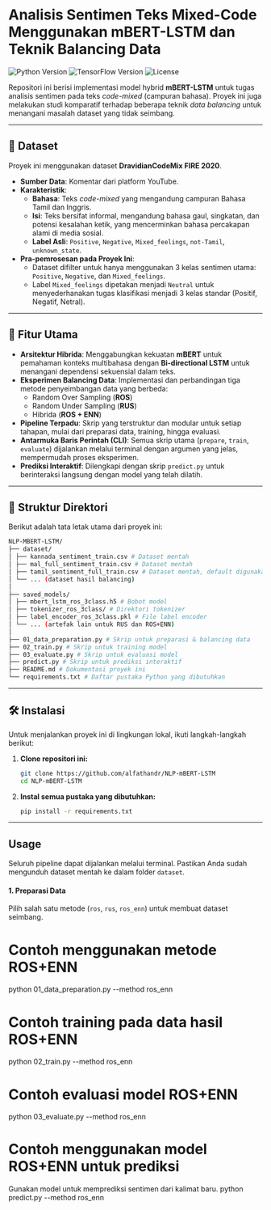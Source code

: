 # Analisis Sentimen Teks Mixed-Code Menggunakan mBERT-LSTM dan Teknik Balancing Data

![Python Version](https://img.shields.io/badge/python-3.9%2B-blue)
![TensorFlow Version](https://img.shields.io/badge/tensorflow-2.10%2B-orange)
![License](https://img.shields.io/badge/license-MIT-green)

Repositori ini berisi implementasi model hybrid **mBERT-LSTM** untuk tugas analisis sentimen pada teks _code-mixed_ (campuran bahasa). Proyek ini juga melakukan studi komparatif terhadap beberapa teknik _data balancing_ untuk menangani masalah dataset yang tidak seimbang.

---

## 📖 Dataset

Proyek ini menggunakan dataset **DravidianCodeMix FIRE 2020**.

- **Sumber Data**: Komentar dari platform YouTube.
- **Karakteristik**:
  - **Bahasa**: Teks _code-mixed_ yang mengandung campuran Bahasa Tamil dan Inggris.
  - **Isi**: Teks bersifat informal, mengandung bahasa gaul, singkatan, dan potensi kesalahan ketik, yang mencerminkan bahasa percakapan alami di media sosial.
  - **Label Asli**: `Positive`, `Negative`, `Mixed_feelings`, `not-Tamil`, `unknown_state`.
- **Pra-pemrosesan pada Proyek Ini**:
  - Dataset difilter untuk hanya menggunakan 3 kelas sentimen utama: `Positive`, `Negative`, dan `Mixed_feelings`.
  - Label `Mixed_feelings` dipetakan menjadi `Neutral` untuk menyederhanakan tugas klasifikasi menjadi 3 kelas standar (Positif, Negatif, Netral).

---

## 🚀 Fitur Utama

- **Arsitektur Hibrida**: Menggabungkan kekuatan **mBERT** untuk pemahaman konteks multibahasa dengan **Bi-directional LSTM** untuk menangani dependensi sekuensial dalam teks.
- **Eksperimen Balancing Data**: Implementasi dan perbandingan tiga metode penyeimbangan data yang berbeda:
  - Random Over Sampling (**ROS**)
  - Random Under Sampling (**RUS**)
  - Hibrida (**ROS + ENN**)
- **Pipeline Terpadu**: Skrip yang terstruktur dan modular untuk setiap tahapan, mulai dari preparasi data, training, hingga evaluasi.
- **Antarmuka Baris Perintah (CLI)**: Semua skrip utama (`prepare`, `train`, `evaluate`) dijalankan melalui terminal dengan argumen yang jelas, mempermudah proses eksperimen.
- **Prediksi Interaktif**: Dilengkapi dengan skrip `predict.py` untuk berinteraksi langsung dengan model yang telah dilatih.

---

## 📁 Struktur Direktori

Berikut adalah tata letak utama dari proyek ini:

```bash
NLP-MBERT-LSTM/
├── dataset/
│ ├── kannada_sentiment_train.csv # Dataset mentah
│ ├── mal_full_sentiment_train.csv # Dataset mentah
│ ├── tamil_sentiment_full_train.csv # Dataset mentah, default digunakan.
│ └── ... (dataset hasil balancing)
│
├── saved_models/
│ ├── mbert_lstm_ros_3class.h5 # Bobot model
│ ├── tokenizer_ros_3class/ # Direktori tokenizer
│ ├── label_encoder_ros_3class.pkl # File label encoder
│ └── ... (artefak lain untuk RUS dan ROS+ENN)
│
├── 01_data_preparation.py # Skrip untuk preparasi & balancing data
├── 02_train.py # Skrip untuk training model
├── 03_evaluate.py # Skrip untuk evaluasi model
├── predict.py # Skrip untuk prediksi interaktif
├── README.md # Dokumentasi proyek ini
└── requirements.txt # Daftar pustaka Python yang dibutuhkan
```

---

## 🛠️ Instalasi

Untuk menjalankan proyek ini di lingkungan lokal, ikuti langkah-langkah berikut:

1.  **Clone repositori ini:**

    ```bash
    git clone https://github.com/alfathandr/NLP-mBERT-LSTM
    cd NLP-mBERT-LSTM
    ```

2.  **Instal semua pustaka yang dibutuhkan:**
    ```bash
    pip install -r requirements.txt
    ```

---

## Usage

Seluruh pipeline dapat dijalankan melalui terminal. Pastikan Anda sudah mengunduh dataset mentah ke dalam folder `dataset`.

#### 1. Preparasi Data

Pilih salah satu metode (`ros`, `rus`, `ros_enn`) untuk membuat dataset seimbang.

# Contoh menggunakan metode ROS+ENN

python 01_data_preparation.py --method ros_enn

# Contoh training pada data hasil ROS+ENN

python 02_train.py --method ros_enn

# Contoh evaluasi model ROS+ENN

python 03_evaluate.py --method ros_enn

# Contoh menggunakan model ROS+ENN untuk prediksi

Gunakan model untuk memprediksi sentimen dari kalimat baru.
python predict.py --method ros_enn
